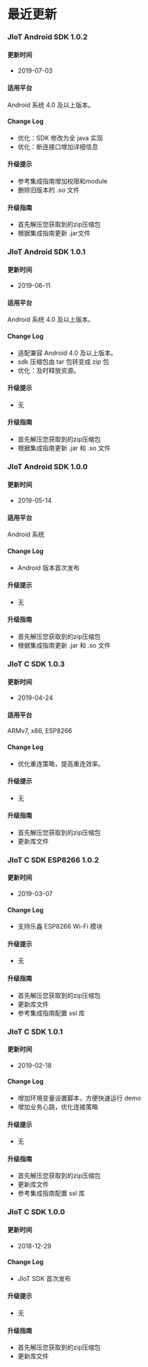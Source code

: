 # 最近更新
### JIoT Android SDK  1.0.2
#### 更新时间
+ 2019-07-03

#### 适用平台
Android 系统 4.0 及以上版本。
#### Change Log
+ 优化：SDK 修改为全 java 实现
+ 优化：断连接口增加详细信息

#### 升级提示
+ 参考集成指南增加权限和module
+ 删除旧版本的 .so 文件

#### 升级指南
+ 首先解压您获取到的zip压缩包
+ 根据集成指南更新 .jar文件

### JIoT Android SDK  1.0.1
#### 更新时间
+ 2019-06-11

#### 适用平台
Android 系统 4.0 及以上版本。

#### Change Log
+ 适配兼容 Android 4.0 及以上版本。
+ sdk 压缩包由 tar 包转变成 zip 包
+ 优化：及时释放资源。

#### 升级提示
+ 无

#### 升级指南
+ 首先解压您获取到的zip压缩包
+ 根据集成指南更新 .jar 和 .so 文件


### JIoT Android SDK  1.0.0
#### 更新时间
+ 2019-05-14

#### 适用平台
Android 系统

#### Change Log
+ Android 版本首次发布

#### 升级提示
+ 无

#### 升级指南
+ 首先解压您获取到的zip压缩包
+ 根据集成指南更新 .jar 和 .so 文件

### JIoT C SDK  1.0.3

#### 更新时间
+ 2019-04-24
#### 适用平台
ARMv7, x86, ESP8266
#### Change Log
+ 优化重连策略，提高重连效率。

#### 升级提示
+ 无

#### 升级指南
+ 首先解压您获取到的zip压缩包
+ 更新库文件


### JIoT C SDK ESP8266 1.0.2

#### 更新时间

+ 2019-03-07

#### Change Log

+ 支持乐鑫 ESP8266 Wi-Fi 模块

#### 升级提示

+ 无

#### 升级指南
+ 首先解压您获取到的zip压缩包
+ 更新库文件
+ 参考集成指南配置 ssl 库

### JIoT C SDK  1.0.1

#### 更新时间

+ 2019-02-18

#### Change Log

+ 增加环境变量设置脚本，方便快速运行 demo
+ 增加业务心跳，优化连接策略

#### 升级提示

+ 无

#### 升级指南
+ 首先解压您获取到的zip压缩包
+ 更新库文件
+ 参考集成指南配置 ssl 库


### JIoT C SDK  1.0.0

#### 更新时间

+ 2018-12-29

#### Change Log

+ JIoT SDK 首次发布

#### 升级提示

+ 无

#### 升级指南

+ 首先解压您获取到的zip压缩包
+ 更新库文件


